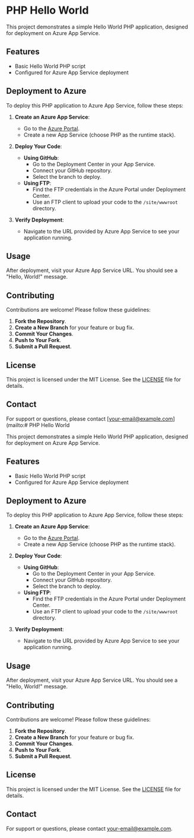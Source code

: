 # PHP Hello World

This project demonstrates a simple Hello World PHP application, designed for deployment on Azure App Service.

## Features

- Basic Hello World PHP script
- Configured for Azure App Service deployment

## Deployment to Azure

To deploy this PHP application to Azure App Service, follow these steps:

1. **Create an Azure App Service**:
    - Go to the [Azure Portal](https://portal.azure.com).
    - Create a new App Service (choose PHP as the runtime stack).

2. **Deploy Your Code**:
    - **Using GitHub**:
        - Go to the Deployment Center in your App Service.
        - Connect your GitHub repository.
        - Select the branch to deploy.
    - **Using FTP**:
        - Find the FTP credentials in the Azure Portal under Deployment Center.
        - Use an FTP client to upload your code to the `/site/wwwroot` directory.

3. **Verify Deployment**:
    - Navigate to the URL provided by Azure App Service to see your application running.

## Usage

After deployment, visit your Azure App Service URL. You should see a "Hello, World!" message.

## Contributing

Contributions are welcome! Please follow these guidelines:

1. **Fork the Repository**.
2. **Create a New Branch** for your feature or bug fix.
3. **Commit Your Changes**.
4. **Push to Your Fork**.
5. **Submit a Pull Request**.

## License

This project is licensed under the MIT License. See the [LICENSE](LICENSE) file for details.

## Contact

For support or questions, please contact [your-email@example.com](mailto:# PHP Hello World

This project demonstrates a simple Hello World PHP application, designed for deployment on Azure App Service.

## Features

- Basic Hello World PHP script
- Configured for Azure App Service deployment

## Deployment to Azure

To deploy this PHP application to Azure App Service, follow these steps:

1. **Create an Azure App Service**:
    - Go to the [Azure Portal](https://portal.azure.com).
    - Create a new App Service (choose PHP as the runtime stack).

2. **Deploy Your Code**:
    - **Using GitHub**:
        - Go to the Deployment Center in your App Service.
        - Connect your GitHub repository.
        - Select the branch to deploy.
    - **Using FTP**:
        - Find the FTP credentials in the Azure Portal under Deployment Center.
        - Use an FTP client to upload your code to the `/site/wwwroot` directory.

3. **Verify Deployment**:
    - Navigate to the URL provided by Azure App Service to see your application running.

## Usage

After deployment, visit your Azure App Service URL. You should see a "Hello, World!" message.

## Contributing

Contributions are welcome! Please follow these guidelines:

1. **Fork the Repository**.
2. **Create a New Branch** for your feature or bug fix.
3. **Commit Your Changes**.
4. **Push to Your Fork**.
5. **Submit a Pull Request**.

## License

This project is licensed under the MIT License. See the [LICENSE](LICENSE) file for details.

## Contact

For support or questions, please contact [your-email@example.com](mailto:your-email@example.com).